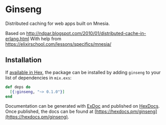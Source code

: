 # Ginseng

Distributed caching for web apps built on Mnesia.

Based on http://ndpar.blogspot.com/2010/01/distributed-cache-in-erlang.html
With help from https://elixirschool.com/lessons/specifics/mnesia/

## Installation

If [available in Hex](https://hex.pm/docs/publish), the package can be installed
by adding `ginseng` to your list of dependencies in `mix.exs`:

```elixir
def deps do
  [{:ginseng, "~> 0.1.0"}]
end
```

Documentation can be generated with [ExDoc](https://github.com/elixir-lang/ex_doc)
and published on [HexDocs](https://hexdocs.pm). Once published, the docs can
be found at [https://hexdocs.pm/ginseng](https://hexdocs.pm/ginseng).

